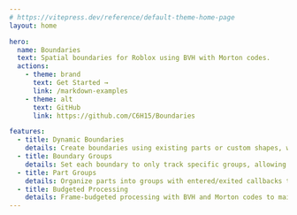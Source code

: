 ```yaml
---
# https://vitepress.dev/reference/default-theme-home-page
layout: home

hero:
  name: Boundaries
  text: Spatial boundaries for Roblox using BVH with Morton codes.
  actions:
    - theme: brand
      text: Get Started →
      link: /markdown-examples
    - theme: alt
      text: GitHub
      link: https://github.com/C6H15/Boundaries

features:
  - title: Dynamic Boundaries
    details: Create boundaries using existing parts or custom shapes, with support for both complex geometries and simple shapes such as blocks.
  - title: Boundary Groups
    details: Set each boundary to only track specific groups, allowing control over which parts trigger collision callbacks.
  - title: Part Groups
    details: Organize parts into groups with entered/exited callbacks that receive custom data for flexible collision handling.
  - title: Budgeted Processing
    details: Frame-budgeted processing with BVH and Morton codes to maintain consistent performance.
---
```


